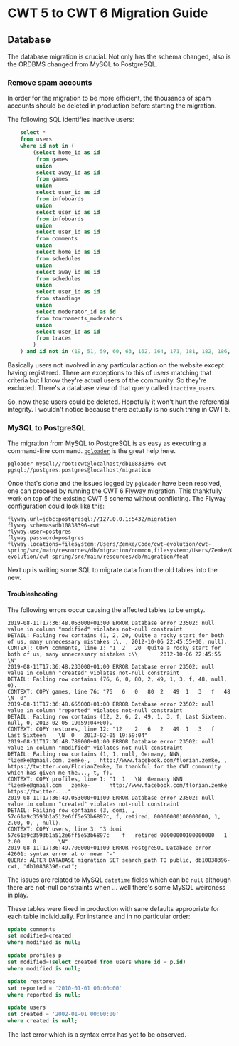 # CWT 5 to CWT 6 Migration Guide

## Database

The database migration is crucial. Not only has the schema changed, also is the ORDBMS changed from MySQL to PostgreSQL.

### Remove spam accounts

In order for the migration to be more efficient, the thousands of spam accounts should be deleted in production before starting the migration.

The following SQL identifies inactive users:

```sql
    select *
    from users
    where id not in (
        (select home_id as id
         from games
         union
         select away_id as id
         from games
         union
         select user_id as id
         from infoboards
         union
         select user_id as id
         from infoboards
         union
         select user_id as id
         from comments
         union
         select home_id as id
         from schedules
         union
         select away_id as id
         from schedules
         union
         select user_id as id
         from standings
         union
         select moderator_id as id
         from tournaments_moderators
         union
         select user_id as id
         from traces
        )
    ) and id not in (19, 51, 59, 60, 63, 162, 164, 171, 181, 182, 186, 231, 232, 234, 246, 250, 254, 268, 268, 630, 631, 632, 633, 634, 637)
```

Basically users not involved in any particular action on the website except having registered. There are exceptions to this of users matching that criteria but I know they're actual users of the community. So they're excluded.
There's a database view of that query called `inactive_users`.

So, now these users could be deleted. Hopefully it won't hurt the referential integrity. I wouldn't notice because there actually is no such thing in CWT 5.

### MySQL to PostgreSQL

The migration from MySQL to PostgreSQL is as easy as executing a command-line command. [`pgloader`](https://pgloader.io) is the great help here.

```
pgloader mysql://root:cwt@localhost/db10838396-cwt pgsql://postgres:postgres@localhost/migration
```

Once that's done and the issues logged by `pgloader` have been resolved, one can proceed by running the CWT 6 Flyway migration. This thankfully work on top of the existing CWT 5 schema without conflicting. The Flyway configuration could look like this:

```properties
flyway.url=jdbc:postgresql://127.0.0.1:5432/migration
flyway.schemas=db10838396-cwt
flyway.user=postgres
flyway.password=postgres
flyway.locations=filesystem:/Users/Zemke/Code/cwt-evolution/cwt-spring/src/main/resources/db/migration/common,filesystem:/Users/Zemke/Code/cwt-evolution/cwt-spring/src/main/resources/db/migration/feat
```
Next up is writing some SQL to migrate data from the old tables into the new.

#### Troubleshooting

The following errors occur causing the affected tables to be empty.

```
2019-08-11T17:36:48.053000+01:00 ERROR Database error 23502: null value in column "modified" violates not-null constraint
DETAIL: Failing row contains (1, 2, 20, Quite a rocky start for both of us, many unnecessary mistakes :\, , 2012-10-06 22:45:55+00, null).
CONTEXT: COPY comments, line 1: "1	2	20	Quite a rocky start for both of us, many unnecessary mistakes :\\		2012-10-06 22:45:55	\N"
2019-08-11T17:36:48.233000+01:00 ERROR Database error 23502: null value in column "created" violates not-null constraint    
DETAIL: Failing row contains (76, 6, 0, 80, 2, 49, 1, 3, f, 48, null, 0).
CONTEXT: COPY games, line 76: "76	6	0	80	2	49	1	3	f	48	\N	0"
2019-08-11T17:36:48.655000+01:00 ERROR Database error 23502: null value in column "reported" violates not-null constraint
DETAIL: Failing row contains (12, 2, 6, 2, 49, 1, 3, f, Last Sixteen, null, 0, 2013-02-05 19:59:04+00).
CONTEXT: COPY restores, line 12: "12	2	6	2	49	1	3	f	Last Sixteen	\N	0	2013-02-05 19:59:04"
2019-08-11T17:36:48.789000+01:00 ERROR Database error 23502: null value in column "modified" violates not-null constraint
DETAIL: Failing row contains (1, 1, null, Germany, NNN, flzemke@gmail.com, zemke-, , http://www.facebook.com/florian.zemke, , https://twitter.com/FlorianZemke, Im thankful for the CWT community which has given me the..., t, f).
CONTEXT: COPY profiles, line 1: "1	1	\N	Germany	NNN	flzemke@gmail.com	zemke-		http://www.facebook.com/florian.zemke		https://twitter...."
2019-08-11T17:36:49.053000+01:00 ERROR Database error 23502: null value in column "created" violates not-null constraint
DETAIL: Failing row contains (3, domi, , 57c61a9c3593b1a512e6ff5e53b6897c, f, retired, 00000000100000000, 1, 2.00, 0, , null).
CONTEXT: COPY users, line 3: "3	domi		57c61a9c3593b1a512e6ff5e53b6897c	f	retired	00000000100000000	1	2.00	0		\N"
2019-08-11T17:36:49.708000+01:00 ERROR PostgreSQL Database error 42601: syntax error at or near "-"
QUERY: ALTER DATABASE migration SET search_path TO public, db10838396-cwt, "db10838396-cwt";
```

The issues are related to MySQL `datetime` fields which can be `null` although there are not-null constraints when ... well there's some MySQL weirdness in play.

These tables were fixed in production with sane defaults appropriate for each table individually. For instance and in no particular order:

```sql
update comments
set modified=created
where modified is null;

update profiles p
set modified=(select created from users where id = p.id)
where modified is null;

update restores
set reported = '2010-01-01 00:00:00'
where reported is null;

update users
set created = '2002-01-01 00:00:00'
where created is null;
``` 

The last error which is a syntax error has yet to be observed.
